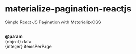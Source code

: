# materialize-pagination-reactjs
Simple React JS Pagination with MaterializeCSS <br/><br/>

<b>@param</b> <br/>
{object} data<br/>
{integer} itemsPerPage<br/>

